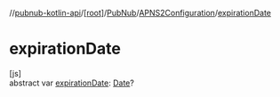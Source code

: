 //[pubnub-kotlin-api](../../../../index.md)/[[root]](../../index.md)/[PubNub](../index.md)/[APNS2Configuration](index.md)/[expirationDate](expiration-date.md)

# expirationDate

[js]\
abstract var [expirationDate](expiration-date.md): [Date](https://kotlinlang.org/api/latest/jvm/stdlib/kotlin-stdlib/kotlin.js/-date/index.html)?
